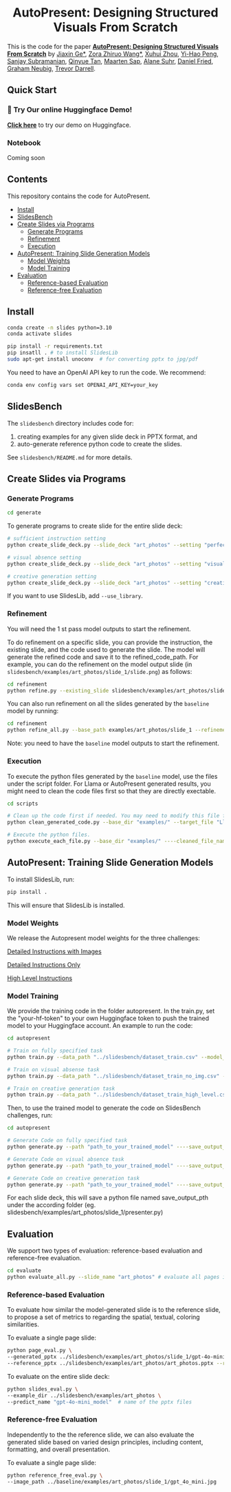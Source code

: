 <div align="center">
  <h1>AutoPresent: Designing Structured Visuals From Scratch</h1>
</div>

This is the code for the paper [**AutoPresent: Designing Structured Visuals From Scratch**](https://www.arxiv.org/abs/2501.00912) by [Jiaxin Ge*](https://jiaxin.ge/), [Zora Zhiruo Wang*](https://zorazrw.github.io/), [Xuhui Zhou](https://xuhuiz.com/), [Yi-Hao Peng](https://www.yihaopeng.tw/), [Sanjay Subramanian](https://people.eecs.berkeley.edu/~sanjayss/), [Qinyue Tan](https://openreview.net/profile?id=~Qinyue_Tan1), [Maarten Sap](https://maartensap.com/), [Alane Suhr](https://www.alanesuhr.com/), [Daniel Fried](https://dpfried.github.io/), [Graham Neubig](https://www.phontron.com/), [Trevor Darrell](https://people.eecs.berkeley.edu/~trevor/).

## Quick Start

### 🌟 Try Our online Huggingface Demo!  

[**Click here**](https://huggingface.co/spaces/JiaxinGe/AutoPresent) to try our demo on Huggingface.  

### Notebook

Coming soon

## Contents
This repository contains the code for AutoPresent.

- [Install](#install)
- [SlidesBench](#slidesbench)
- [Create Slides via Programs](#create-slides-via-programs)
  - [Generate Programs](#generate-programs)
  - [Refinement](#refinement)
  - [Execution](#execution)
- [AutoPresent: Training Slide Generation Models](#autopresent-training-slide-generation-models)
  - [Model Weights](#model-weights)
  - [Model Training](#model-training)
- [Evaluation](#evaluation)
  - [Reference-based Evaluation](#reference-based-evaluation)
  - [Reference-free Evaluation](#reference-free-evaluation)

## Install

```bash
conda create -n slides python=3.10
conda activate slides

pip install -r requirements.txt
pip insatll . # to install SlidesLib
sudo apt-get install unoconv  # for converting pptx to jpg/pdf
```

You need to have an OpenAI API key to run the code. We recommend:

```bash
conda env config vars set OPENAI_API_KEY=your_key
```

## SlidesBench

The `slidesbench` directory includes code for:

1. creating examples for any given slide deck in PPTX format, and
2. auto-generate reference python code to create the slides.

See `slidesbench/README.md` for more details.


## Create Slides via Programs

### Generate Programs

```bash
cd generate
```

To generate programs to create slide for the entire slide deck:

```bash
# sufficient instruction setting
python create_slide_deck.py --slide_deck "art_photos" --setting "perfect"

# visual absence setting
python create_slide_deck.py --slide_deck "art_photos" --setting "visual"

# creative generation setting
python create_slide_deck.py --slide_deck "art_photos" --setting "creative"
```

If you want to use SlidesLib, add `--use_library`.

### Refinement
You will need the 1 st pass model outputs to start the refinement. 

To do refinement on a specific slide, you can provide the instruction, the existing slide, and the code used to generate the slide. The model will generate the refined code and save it to the refined_code_path. For example, you can do the refinement on the model output slide (in `slidesbench/examples/art_photos/slide_1/slide.png`) as follows:

```bash
cd refinement
python refine.py --existing_slide slidesbench/examples/art_photos/slide_1/slide.png --existing_code slidesbench/examples/art_photos/slide_1/original_code.py --instruction_path instruction.txt --refined_code_path refined_code.py --refinement_type fully_specified
```

You can also run refinement on all the slides generated by the `baseline` model by running:
```bash
cd refinement
python refine_all.py --base_path examples/art_photos/slide_1 --refinement_type fully_specified
```

Note: you need to have the `baseline` model outputs to start the refinement.

### Execution
To execute the python files generated by the `baseline` model, use the files under the script folder. For Llama or AutoPresent generated results, you might need to clean the code files first so that they are directly exectable.
```bash
cd scripts

# Clean up the code first if needed. You may need to modify this file for different baseline models. 
python clean_generated_code.py --base_dir "examples/" --target_file "Llama.py"

# Execute the python files.
python execute_each_file.py --base_dir "examples/" ----cleaned_file_name "cleaned_Llama.py"
```       
     
## AutoPresent: Training Slide Generation Models

To install SlidesLib, run:
```bash
pip install .
```
This will ensure that SlidesLib is installed.

### Model Weights
We release the Autopresent model weights for the three challenges:

[Detailed Instructions with Images](https://huggingface.co/JiaxinGe/llama-3.1-8b-autopresent_high_level)

[Detailed Instructions Only](https://huggingface.co/JiaxinGe/llama-3.1-8b-autopresent_detailed_instruction)

[High Level Instructions](https://huggingface.co/JiaxinGe/llama-3.1-8b-autopresent_high_level)

### Model Training

We provide the training code in the folder autopresent. 
In the train.py, set the "your-hf-token" to your own Huggingface token to push the trained model to your Huggingface account.
An example to run the code:
```bash
cd autopresent

# Train on fully specified task
python train.py --data_path "../slidesbench/dataset_train.csv" --model_name "meta-llama/Llama-3.1-8B-Instruct" --finetuned_model_name "Your_Huggingface_Account/Slide_llama_3.1_fully_specified"

# Train on visual absense task
python train.py --data_path "../slidesbench/dataset_train_no_img.csv" --model_name "meta-llama/Llama-3.1-8B-Instruct" --finetuned_model_name "Your_Huggingface_Account/Slide_llama_3.1_visual_absence"

# Train on creative generation task
python train.py --data_path "../slidesbench/dataset_train_high_level.csv" --model_name "meta-llama/Llama-3.1-8B-Instruct" --finetuned_model_name "Your_Huggingface_Account/Slide_llama_3.1_creative_generation"
```
Then, to use the trained model to generate the code on SlidesBench challenges, run:
```bash
cd autopresent

# Generate Code on fully specified task
python generate.py --path "path_to_your_trained_model" ----save_output_pth "presenter_fully_specified.py" --dataset_path "../slidesbench/dataset_test_fully_specified.csv"

# Generate Code on visual absence task
python generate.py --path "path_to_your_trained_model" ----save_output_pth "presenter_visual_absence.py" --dataset_path "../slidesbench/dataset_test_visual_absence.csv"

# Generate Code on creative generation task
python generate.py --path "path_to_your_trained_model" ----save_output_pth "presenter_creative_generation.py" --dataset_path "../slidesbench/dataset_test_high_level.csv"
```
For each slide deck, this will save a python file named save_output_pth under the according folder (eg. slidesbench/examples/art_photos/slide_1/presenter.py)

## Evaluation

We support two types of evaluation: reference-based evaluation and reference-free evaluation.

```bash
cd evaluate
python evaluate_all.py --slide_name "art_photos" # evaluate all pages in the slide deck
```

### Reference-based Evaluation

To evaluate how similar the model-generated slide is to the reference slide, to propose a set of metrics to regarding the spatial, textual, coloring similarities.

To evaluate a single page slide:

```bash
python page_eval.py \
--generated_pptx ../slidesbench/examples/art_photos/slide_1/gpt-4o-mini_model.pptx --generated_page 0 \
--reference_pptx ../slidesbench/examples/art_photos/art_photos.pptx --reference_page 0
```

To evaluate on the entire slide deck:

```bash
python slides_eval.py \
--example_dir ../slidesbench/examples/art_photos \
--predict_name "gpt-4o-mini_model"  # name of the pptx files
```

### Reference-free Evaluation

Independently to the the reference slide, we can also evaluate the generated slide based on varied design principles, including content, formatting, and overall presentation.

To evaluate a single page slide:

```bash
python reference_free_eval.py \
--image_path ../baseline/examples/art_photos/slide_1/gpt_4o_mini.jpg
```
